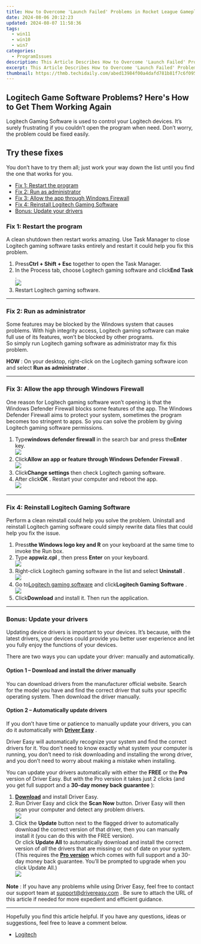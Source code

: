 ```yaml
---
title: How to Overcome 'Launch Failed' Problems in Rocket League Gameplay
date: 2024-08-06 20:12:23
updated: 2024-08-07 11:58:36
tags:
  - win11
  - win10
  - win7
categories:
  - ProgramIssues
description: This Article Describes How to Overcome 'Launch Failed' Problems in Rocket League Gameplay
excerpt: This Article Describes How to Overcome 'Launch Failed' Problems in Rocket League Gameplay
thumbnail: https://thmb.techidaily.com/abed13984f00a4dafd781b81f7c6f09556b0fa71bac5479c9b32307596f6cf87.jpg
---
```


## Logitech Game Software Problems? Here's How to Get Them Working Again

Logitech Gaming Software is used to control your Logitech devices. It’s surely frustrating if you couldn’t open the program when need. Don’t worry, the problem could be fixed easily.

## Try these fixes

 You don’t have to try them all; just work your way down the list until you find the one that works for you.

* [Fix 1: Restart the program](https://tools.techidaily.com/drivereasy/download/)
* [Fix 2: Run as administrator](https://tools.techidaily.com/drivereasy/download/)
* [Fix 3: Allow the app through Windows Firewall](https://tools.techidaily.com/drivereasy/download/)
* [Fix 4: Reinstall Logitech Gaming Software](https://tools.techidaily.com/drivereasy/download/)
* [Bonus: Update your drivers](https://tools.techidaily.com/drivereasy/download/)

### Fix 1: Restart the program

 A clean shutdown then restart works amazing. Use Task Manager to close Logitech gaming software tasks entirely and restart it could help you fix this problem.

1. Press**Ctrl + Shift + Esc** together to open the Task Manager.
2. In the Process tab, choose Logitech gaming software and click**End Task** .  
![](https://images.drivereasy.com/wp-content/uploads/2019/12/task-1.jpg)
3. Restart Logitech gaming software.

---

### Fix 2: Run as administrator

 Some features may be blocked by the Windows system that causes problems. With high integrity access, Logitech gaming software can make full use of its features, won’t be blocked by other programs.  
 So simply run Logitech gaming software as administrator may fix this problem.

**HOW** : On your desktop, right-click on the Logitech gaming software icon and select **Run as administrator** .

---

### Fix 3: Allow the app through Windows Firewall

 One reason for Logitech gaming software won’t opening is that the Windows Defender Firewall blocks some features of the app. The Windows Defender Firewall aims to protect your system, sometimes the program becomes too stringent to apps. So you can solve the problem by giving Logitech gaming software permissions.

1. Type**windows defender firewall** in the search bar and press the**Enter** key.  
![](https://images.drivereasy.com/wp-content/uploads/2019/12/firewall.jpg)
2. Click**Allow an app or feature through Windows Defender Firewall** .  
![](https://images.drivereasy.com/wp-content/uploads/2019/12/firewall1.jpg)
3. Click**Change settings** then check Logitech gaming software.
4. After click**OK** . Restart your computer and reboot the app.  
![](https://images.drivereasy.com/wp-content/uploads/2019/12/firewall2.jpg)

---

### Fix 4: Reinstall Logitech Gaming Software

 Perform a clean reinstall could help you solve the problem. Uninstall and reinstall Logitech gaming software could simply rewrite data files that could help you fix the issue.

1. Press**the Windows logo key and R** on your keyboard at the same time to invoke the Run box.
2. Type **appwiz.cpl** , then press **Enter** on your keyboard.  
![](https://images.drivereasy.com/wp-content/uploads/2019/07/image-426.png)
3. Right-click Logitech gaming software in the list and select **Uninstall** .  
![](https://images.drivereasy.com/wp-content/uploads/2019/12/Logitech-4.jpg)
4. Go to[Logitech gaming software](https://tools.techidaily.com/drivereasy/download/) and click**Logitech Gaming Software** .  
![](https://images.drivereasy.com/wp-content/uploads/2019/10/2020-01-19_14-44-59.jpg)
5. Click**Download** and install it. Then run the application.

---

### Bonus: Update your drivers

 Updating device drivers is important to your devices. It’s because, with the latest drivers, your devices could provide you better user experience and let you fully enjoy the functions of your devices.

 There are two ways you can update your driver: manually and automatically.

#### **Option 1 –** **Download and install the driver manually**

 You can download drivers from the manufacturer official website. Search for the model you have and find the correct driver that suits your specific operating system. Then download the driver manually.

#### **Option 2 – Automatically update drivers**

 If you don’t have time or patience to manually update your drivers, you can do it automatically with **[Driver Easy](https://tools.techidaily.com/drivereasy/download/)**  .

 Driver Easy will automatically recognize your system and find the correct drivers for it. You don’t need to know exactly what system your computer is running, you don’t need to risk downloading and installing the wrong driver, and you don’t need to worry about making a mistake when installing.

 You can update your drivers automatically with either the **FREE** or the **Pro** version of Driver Easy. But with the Pro version it takes just 2 clicks (and you get full support and a **30-day money back guarantee** ):

1. **[Download](https://tools.techidaily.com/drivereasy/download/)**  and install Driver Easy.
2. Run Driver Easy and click the **Scan Now** button. Driver Easy will then scan your computer and detect any problem drivers.  
![](https://images.drivereasy.com/wp-content/uploads/2019/08/NVIDIA-18.jpg)
3. Click the **Update**  button next to the flagged driver to automatically download the correct version of that driver, then you can manually install it (you can do this with the FREE version).  
 Or click **Update All** to automatically download and install the correct version of _all_ the drivers that are missing or out of date on your system. (This requires the **[Pro version](https://tools.techidaily.com/drivereasy/download/)**  which comes with full support and a 30-day money back guarantee. You’ll be prompted to upgrade when you click Update All.)  
![](https://images.drivereasy.com/wp-content/uploads/2019/08/NVIDIA-Geoforce.jpg)

**Note** : If you have any problems while using Driver Easy, feel free to contact our support team at [support@drivereasy.com](https://tools.techidaily.com/drivereasy/download/) .
 Be sure to attach the URL of this article if needed for more expedient and efficient guidance.

---

 Hopefully you find this article helpful. If you have any questions, ideas or suggestions, feel free to leave a comment below.

* [Logitech](https://tools.techidaily.com/drivereasy/download/)

<ins class="adsbygoogle"
     style="display:block"
     data-ad-format="autorelaxed"
     data-ad-client="ca-pub-7571918770474297"
     data-ad-slot="1223367746"></ins>



<ins class="adsbygoogle"
     style="display:block"
     data-ad-client="ca-pub-7571918770474297"
     data-ad-slot="8358498916"
     data-ad-format="auto"
     data-full-width-responsive="true"></ins>
